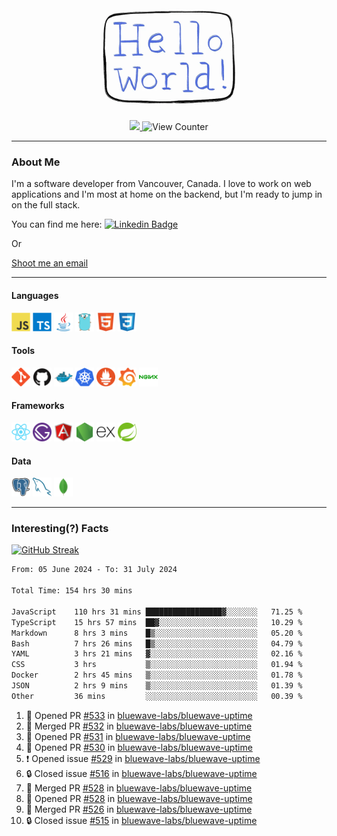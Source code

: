 <div align="center">
    <img src="./img/hello_world.webp" height="200px" width="">
    <div>
        <a href="https://www.linkedin.com/in/ajhollid">
            <img src="https://img.shields.io/badge/LinkedIn-blue"/>
        </a>
        <img src="https://komarev.com/ghpvc/?username=ajhollid&color=yellow" alt="View Counter">
    </div>
</div>

---

### About Me

I'm a software developer from Vancouver, Canada. I love to work on web applications and I'm most at home on the backend, but I'm ready to jump in on the full stack.

You can find me here: [![Linkedin Badge](https://img.shields.io/badge/-ajhollid-blue?style=flat&logo=Linkedin&logoColor=white)](https://www.linkedin.com/in/ajhollid)

Or

[Shoot me an email](mailto:ajhollid@gmail.com)

---

#### Languages

<div>
    <img src="./img/devicons/javascript-original.svg" width=30 height=30 alt="JavaScript">
    <img src="/img/devicons/typescript-original.svg" width=30 height=30 alt="TypeScript">
    <img src="./img/devicons/java-original.svg" width=30 height=30 alt="Java">
    <img src="./img/devicons/go-original.svg" width=30 height=30 alt="Golang">
    <img src="./img/devicons/html5-original.svg" width=30 height=30 alt="HTML 5">
    <img src="./img/devicons/css3-original.svg" width=30 height=30 alt="CSS 3">
</div>

#### Tools

<div>
    <img src="./img/devicons/git-original.svg" width=30 height=30 alt="Git">
    <img src="./img/devicons/github-original.svg" width=30 height=30 alt="Github">
    <img src="./img/devicons/docker-original.svg" width=30 
    height=30 alt="Docker">
    <img src="./img/devicons/kubernetes-original.svg" width=30 height=30 alt="K8">
    <img src="./img/devicons/prometheus-original.svg" width=30 height=30 alt="Prometheus">
    <img src="./img/devicons/grafana-original.svg" width=30 height=30 alt="Grafana">
    <img src="./img/devicons/nginx-original.svg" width=30 height=30 alt="Nginx">
</div>

#### Frameworks

<div>
    <img src="./img/devicons/react-original.svg" width=30 height=30 alt="React">
    <img src="./img/devicons/gatsby-original.svg" width=30 height=30 alt="Gatsby">
    <img src="./img/devicons/angularjs-original.svg" width=30 height=30 alt="AngularJS">
    <img src="./img/devicons/nodejs-original.svg" width=30 height=30 alt="NodeJS">
    <img src="./img/devicons/express-original.svg" width=30 height=30 alt="Express">
    <img src="./img/devicons/spring-original.svg" width=30 height=30 alt="Spring">
</div>

#### Data

<div>
    <img src="./img/devicons/postgresql-original.svg" width=30 height=30 alt="Postgresql">
    <img src="./img/devicons/mysql-original.svg" width=30 height=30 alt="Mysql">
    <img src="./img/devicons/mongodb-original.svg" width=30 height=30 alt="MongoDB">
</div>

---

### Interesting(?) Facts

[![GitHub Streak](http://github-readme-streak-stats.herokuapp.com?user=ajhollid)](https://git.io/streak-stats)

 <!--START_SECTION:waka-->

```txt
From: 05 June 2024 - To: 31 July 2024

Total Time: 154 hrs 30 mins

JavaScript    110 hrs 31 mins █████████████████▓░░░░░░░   71.25 %
TypeScript    15 hrs 57 mins  ██▓░░░░░░░░░░░░░░░░░░░░░░   10.29 %
Markdown      8 hrs 3 mins    █▒░░░░░░░░░░░░░░░░░░░░░░░   05.20 %
Bash          7 hrs 26 mins   █▒░░░░░░░░░░░░░░░░░░░░░░░   04.79 %
YAML          3 hrs 21 mins   ▓░░░░░░░░░░░░░░░░░░░░░░░░   02.16 %
CSS           3 hrs           ▒░░░░░░░░░░░░░░░░░░░░░░░░   01.94 %
Docker        2 hrs 45 mins   ▒░░░░░░░░░░░░░░░░░░░░░░░░   01.78 %
JSON          2 hrs 9 mins    ▒░░░░░░░░░░░░░░░░░░░░░░░░   01.39 %
Other         36 mins         ░░░░░░░░░░░░░░░░░░░░░░░░░   00.39 %
```

<!--END_SECTION:waka-->


<!--START_SECTION:activity-->
1. 💪 Opened PR [#533](https://github.com/bluewave-labs/bluewave-uptime/pull/533) in [bluewave-labs/bluewave-uptime](https://github.com/bluewave-labs/bluewave-uptime)
2. 🎉 Merged PR [#532](https://github.com/bluewave-labs/bluewave-uptime/pull/532) in [bluewave-labs/bluewave-uptime](https://github.com/bluewave-labs/bluewave-uptime)
3. 💪 Opened PR [#531](https://github.com/bluewave-labs/bluewave-uptime/pull/531) in [bluewave-labs/bluewave-uptime](https://github.com/bluewave-labs/bluewave-uptime)
4. 💪 Opened PR [#530](https://github.com/bluewave-labs/bluewave-uptime/pull/530) in [bluewave-labs/bluewave-uptime](https://github.com/bluewave-labs/bluewave-uptime)
5. ❗ Opened issue [#529](https://github.com/bluewave-labs/bluewave-uptime/issues/529) in [bluewave-labs/bluewave-uptime](https://github.com/bluewave-labs/bluewave-uptime)
6. 🔒 Closed issue [#516](https://github.com/bluewave-labs/bluewave-uptime/issues/516) in [bluewave-labs/bluewave-uptime](https://github.com/bluewave-labs/bluewave-uptime)
7. 🎉 Merged PR [#528](https://github.com/bluewave-labs/bluewave-uptime/pull/528) in [bluewave-labs/bluewave-uptime](https://github.com/bluewave-labs/bluewave-uptime)
8. 💪 Opened PR [#528](https://github.com/bluewave-labs/bluewave-uptime/pull/528) in [bluewave-labs/bluewave-uptime](https://github.com/bluewave-labs/bluewave-uptime)
9. 🎉 Merged PR [#526](https://github.com/bluewave-labs/bluewave-uptime/pull/526) in [bluewave-labs/bluewave-uptime](https://github.com/bluewave-labs/bluewave-uptime)
10. 🔒 Closed issue [#515](https://github.com/bluewave-labs/bluewave-uptime/issues/515) in [bluewave-labs/bluewave-uptime](https://github.com/bluewave-labs/bluewave-uptime)
<!--END_SECTION:activity-->
